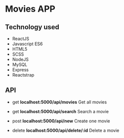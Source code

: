 # Movies APP

##  Technology used

- ReactJS
- Javascript ES6
- HTML5
- SCSS
- NodeJS
- MySQL
- Express
- Reactstrap

## API 

- get **localhost:5000/api/movies**
Get all movies

- get **localhost:5000/api/search**
Search a movie

- post **localhost:5000/api/new**
Create one movie

- delete **localhost:5000/api/delete/:id**
Delete a movie



